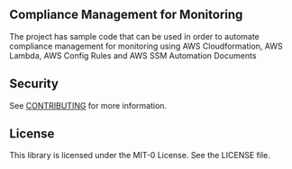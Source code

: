 ## Compliance Management for Monitoring

The project has sample code that can be used  in order to automate compliance management for monitoring using AWS Cloudformation, AWS Lambda, AWS Config Rules and AWS SSM Automation Documents


## Security

See [CONTRIBUTING](CONTRIBUTING.md#security-issue-notifications) for more information.

## License

This library is licensed under the MIT-0 License. See the LICENSE file.

